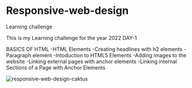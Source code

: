 # Responsive-web-design
Learning challenge

This is my Learning challenge for the year 2022
DAY-1

BASICS OF HTML
 -HTML Elements
 -Creating headlines with h2 elements
 -Paragraph element
 -Intoduction to HTML5 Elements
 -Adding images to the website
 -Linking external pages with anchor elements
 -Linking internal Sections of a Page with Anchor Elements
 
 ![responsive-web-design-caktus](https://user-images.githubusercontent.com/84670532/147857589-4bb9fd89-789c-41b0-aef2-8d98ce062ca4.gif)
